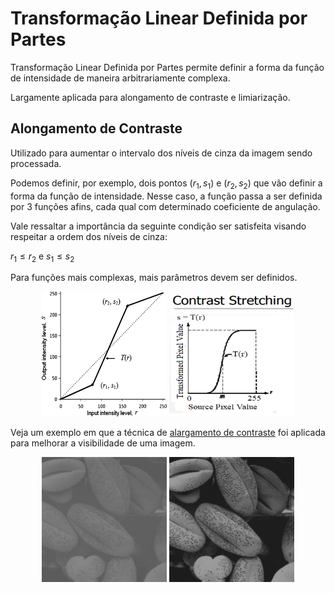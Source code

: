 # Transformação Linear Definida por Partes

Transformação Linear Definida por Partes permite definir a forma da função de intensidade de maneira arbitrariamente complexa.

Largamente aplicada para alongamento de contraste e limiarização.

## Alongamento de Contraste

Utilizado para aumentar o intervalo dos níveis de cinza da imagem sendo processada.

Podemos definir, por exemplo, dois pontos $(r_1, s_1)$ e $(r_2, s_2)$ que vão definir a forma da função de intensidade. Nesse caso, a função passa a ser definida por 3 funções afins, cada qual com determinado coeficiente de angulação.

Vale ressaltar a importância da seguinte condição ser satisfeita visando respeitar a ordem dos níveis de cinza:

$r_1 \leq r_2$ e $s_1 \leq s_2$

Para funções mais complexas, mais parâmetros devem ser definidos.

<p align="center">
    <img src="./readmeImg/transformacaoPartes.jpg" width="200px" height="200px">
    <img src="./readmeImg/alargamentoConstraste.jpg" width="200px" height="200px">
</p>

Veja um exemplo em que a técnica de [alargamento de contraste](alongamentoContraste) foi aplicada para melhorar a visibilidade de uma imagem.

<p align="center">
    <img src="./readmeImg/pollen.jpg" width="200px" height="200px">
    <img src="./readmeImg/pollen_output.jpg" width="200px" height="200px">
</p>